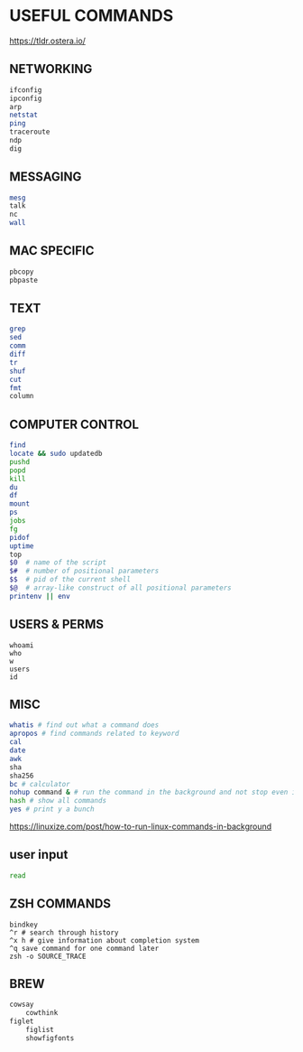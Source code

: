 # USEFUL COMMANDS
https://tldr.ostera.io/

## NETWORKING
```bash
ifconfig
ipconfig
arp
netstat
ping
traceroute
ndp
dig
```

## MESSAGING
```bash
mesg
talk
nc
wall
```

## MAC SPECIFIC
```bash
pbcopy
pbpaste
```

## TEXT
```bash
grep
sed
comm
diff
tr
shuf
cut
fmt
column
```

## COMPUTER CONTROL
```bash
find
locate && sudo updatedb
pushd
popd
kill
du
df
mount
ps
jobs
fg
pidof
uptime
top
$0  # name of the script
$#  # number of positional parameters
$$  # pid of the current shell
$@  # array-like construct of all positional parameters
printenv || env
```

## USERS & PERMS
```
whoami
who
w
users
id
```

## MISC
```bash
whatis # find out what a command does
apropos # find commands related to keyword
cal
date
awk
sha
sha256
bc # calculator
nohup command & # run the command in the background and not stop even if you quit
hash # show all commands
yes # print y a bunch
```

https://linuxize.com/post/how-to-run-linux-commands-in-background

## user input
```bash
read
```

## ZSH COMMANDS
```
bindkey
^r # search through history
^x h # give information about completion system
^q save command for one command later
zsh -o SOURCE_TRACE
```

## BREW
```bash
cowsay
    cowthink
figlet
    figlist
    showfigfonts
```
